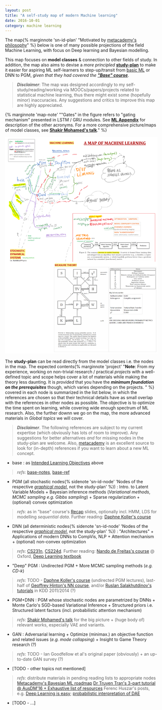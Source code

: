```yaml
---
layout: post
title: "A self-study map of modern Machine learning"
date: 2016-10-01
category: machine learning
---
```

The map{% marginnote 'sn-id-plan' "Motivated by [metacademy\'s philosophy](//metacademy.org/about)" %} below is one of many possible projections of the field Machine Learning, with focus on Deep learning and Bayesian modelling. 

This map focuses on **model classes** & connection to other fields of study. In addition, the map also aims to devise a *more principled* [**study-plan**](#plan) to make it easier for aspiring ML self-learners to step-up/transit from [basic ML](//www.coursera.org/learn/machine-learning) or DNN to PGM, *given that they had covered the [**"Base" course**](/post/17/mlpp-primer)*. 

> ***Disclaimer***: The map was designed accordingly to my self-study/reading/working via MOOCs/papers/projects related to statistical machine learning, thus there might exist some (hopefully minor) inaccuracies. Any suggestions and critics to improve this map are highly appreciated. 

{% marginnote 'map-note' "\"Gates\" in the figure refers to \"gating mechanism\" presented in LSTM / GRU modules. See [**ML Appendix**](/post/17/machine-learning-appendix#ml-models) for description of the other acronyms. For a more comprehensive picture/maps of model classes, see [**Shakir Mohamed\'s talk**](//videolectures.net/deeplearning2016_mohamed_generative_models/)." %}
<!-- {% maincolumn 'assets/img/mapofML.png' '' %} -->
<a href="/assets/img/mapofML.png" style="border-bottom: unset" name="map"><img src="/assets/img/mapofML.png"/></a>

The <a name="plan">**study-plan**</a> can be read directly from the model classes i.e. the nodes in the map. The expected contents{% marginnote 'project' "**Note**: From my experience, working on non-trivial research / practical *projects* with a well-defined topic and scope helps cover a lot of materials while making the theory less daunting. It is *provided* that you have the ***minimum foundation on the prerequisites*** though, which varies depending on the projects.
" %} covered in each node is summarized in the list below, in which the references are chosen so that their technical details have as small overlap with the references in other nodes as possible. The objective is to optimize the time spent on learning, while covering wide enough spectrum of ML research. Also, the further downn we go on the map, the more advanced materials in *Global topics* we will cover.

> ***Disclaimer***. The following references are subject to my current expertise (which obviously has lots of room to improve). Any suggestions for better alternatives *and* for missing nodes in the study-plan are welcome. Also, [metacademy](//metacademy.org/) is an excellent source to look for (in-depth) references if you want to learn about a new ML concept.
  
* base : as [Intended Learning Objectives](#ilo) above
> *refs*: [base-notes](#note), [base-ref](#ref)

* <a name="pgm">PGM</a> (all stochastic nodes{% sidenote 'sn-id-node' 'Nodes of the respective [*graphical model*](#graphical), not the study-plan' %}) : Intro. to Latent Variable Models + Bayesian inference methods (*Variational methods*, *MCMC sampling e.g. Gibbs sampling*) + Sparse regularization + (optional) convex optimization
> *refs*: as in "base" course's [Recap](#note) slides, optionally incl. HMM, LDS for modelling *sequential data*. Further reading: [Daphne Koller's course](//www.coursera.org/specializations/probabilistic-graphical-models)

* <a name="dnn">DNN</a> (all deterministic nodes{% sidenote 'sn-id-node' 'Nodes of the respective [*graphical model*](#graphical), not the study-plan' %}) : "Architectures" + Applications of modern DNNs to CompVis, NLP + Attention mechanism + (optional) non-convex optimization
> *refs*: [CS231n](//cs231n.stanford.edu/), [CS224d](//cs224d.stanford.edu/). Further reading: [Nando de Freitas's course](//www.youtube.com/playlist?list=PLE6Wd9FR--EfW8dtjAuPoTuPcqmOV53Fu) @ Oxford,  [Deep Learning textbook](//www.deeplearningbook.org/)

* "Deep" PGM : <a name="ebm">Undirected PGM</a> + More MCMC sampling methods (*e.g. CD-k*)
> *refs*: TODO - [Daphne Koller's course](//www.coursera.org/specializations/probabilistic-graphical-models) (undirected PGM lectures), last-half of [Geoffrey Hinton's NN course](//www.coursera.org/learn/neural-networks), and/or [Ruslan Salakhutdinov's tutorials](//www.cs.cmu.edu/~rsalakhu/) in KDD 2011/2014 (?)

* <a name="pgmdnn">PGM+DNN</a> : PGM whose stochastic nodes are parametrized by DNNs + Monte Carlo's SGD-based Variational Inference + Structured priors i.e. Structured latent factors (incl. probabilistic attention mechanism)
> *refs*: [Shakir Mohamed's talk](//videolectures.net/deeplearning2016_mohamed_generative_models/) for the big picture + (huge body of) relevant works, especially VAE and variants.

* <a name="gan">GAN</a> : Adversarial learning + Optimize (minimax.) an objective function and related issues (*e.g. mode collapsing*) + Insight to Game Theory research (?)
> *refs*: TODO - Ian Goodfellow et al's original paper (obviously) + an up-to-date GAN survey (?)

* [TODO - other topics not mentioned]
> *refs*: distribute materials in pending reading lists to appropriate nodes
> [Metacademy's Bayesian ML roadmap](//metacademy.org/roadmaps/rgrosse/bayesian_machine_learning)
> [Dr Truyen Tran's 3-part tutorial @ AusDM'16 + Exhaustive list of resources](//truyentran.github.io/ausdm16-tute.html)
> Ferenc Huszar's posts, e.g. [Deep Learning is easy](//www.inference.vc/deep-learning-is-easy/); [probabilistic interpretation of DAE](//www.inference.vc/probabilistic-models-and-autoencoders-my-new-favourite-papers/)

* [TODO - ...]